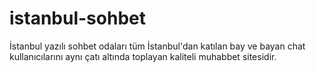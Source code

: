 # istanbul-sohbet
İstanbul yazılı sohbet odaları tüm İstanbul'dan katılan bay ve bayan chat kullanıcılarını aynı çatı altında toplayan kaliteli muhabbet sitesidir.

